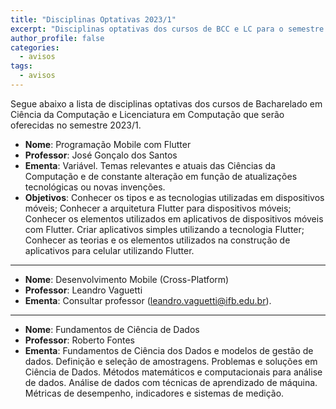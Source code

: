 ```yaml
---
title: "Disciplinas Optativas 2023/1" 
excerpt: "Disciplinas optativas dos cursos de BCC e LC para o semestre 2023/1."
author_profile: false
categories:
  - avisos
tags:
  - avisos
---
```



Segue abaixo a lista de disciplinas optativas dos cursos de Bacharelado em Ciência da Computação e Licenciatura em Computação que serão oferecidas no semestre 2023/1.

- **Nome**: Programação Mobile com Flutter
- **Professor**: José Gonçalo dos Santos
- **Ementa**: Variável. Temas relevantes e atuais das Ciências da Computação e de constante alteração em função de atualizações tecnológicas ou novas invenções.
- **Objetivos**: Conhecer os tipos e as tecnologias utilizadas em dispositivos móveis; Conhecer a arquitetura Flutter para dispositivos móveis; Conhecer os elementos utilizados em aplicativos de dispositivos móveis com Flutter. Criar aplicativos simples utilizando a tecnologia Flutter; Conhecer as teorias e os elementos utilizados na construção de aplicativos para celular utilizando Flutter.

-----------

- **Nome**: Desenvolvimento Mobile (Cross-Platform)
- **Professor**: Leandro Vaguetti
- **Ementa**: Consultar professor (leandro.vaguetti@ifb.edu.br).  

-----------

- **Nome**: Fundamentos de Ciência de Dados
- **Professor**: Roberto Fontes
- **Ementa**: Fundamentos de Ciência dos Dados e modelos de gestão de dados. Definição e seleção de amostragens. Problemas e soluções em Ciência de Dados.  Métodos matemáticos e computacionais para análise de dados. Análise de dados com técnicas de aprendizado de máquina. Métricas de desempenho, indicadores e sistemas de medição.
